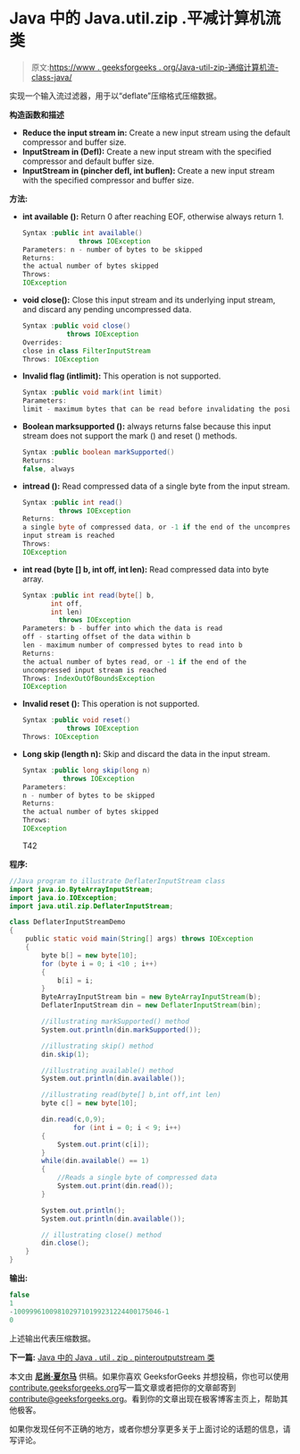 # Java 中的 Java.util.zip .平减计算机流类

> 原文:[https://www . geeksforgeeks . org/Java-util-zip-通缩计算机流-class-java/](https://www.geeksforgeeks.org/java-util-zip-deflaterinputstream-class-java/)

实现一个输入流过滤器，用于以“deflate”压缩格式压缩数据。

**构造函数和描述**

*   **Reduce the input stream in:** Create a new input stream using the default compressor and buffer size.
*   **InputStream in (Defl):** Create a new input stream with the specified compressor and default buffer size.
*   **InputStream in (pincher defl, int buflen):** Create a new input stream with the specified compressor and buffer size.

**方法:**

*   **int available ():** Return 0 after reaching EOF, otherwise always return 1\.

    ```java
    Syntax :public int available()
                  throws IOException
    Parameters: n - number of bytes to be skipped
    Returns:
    the actual number of bytes skipped
    Throws:
    IOException
    ```

*   **void close():** Close this input stream and its underlying input stream, and discard any pending uncompressed data.

    ```java
    Syntax :public void close()
               throws IOException
    Overrides:
    close in class FilterInputStream
    Throws: IOException
    ```

*   **Invalid flag (intlimit):** This operation is not supported.

    ```java
    Syntax :public void mark(int limit)
    Parameters:
    limit - maximum bytes that can be read before invalidating the position marker

    ```

*   **Boolean marksupported ():** always returns false because this input stream does not support the mark () and reset () methods.

    ```java
    Syntax :public boolean markSupported()
    Returns:
    false, always
    ```

*   **intread ():** Read compressed data of a single byte from the input stream.

    ```java
    Syntax :public int read()
             throws IOException
    Returns:
    a single byte of compressed data, or -1 if the end of the uncompressed
    input stream is reached
    Throws:
    IOException
    ```

*   **int read (byte [] b, int off, int len):** Read compressed data into byte array.

    ```java
    Syntax :public int read(byte[] b,
           int off,
           int len)
             throws IOException
    Parameters: b - buffer into which the data is read
    off - starting offset of the data within b
    len - maximum number of compressed bytes to read into b
    Returns:
    the actual number of bytes read, or -1 if the end of the
    uncompressed input stream is reached
    Throws: IndexOutOfBoundsException 
    IOException 
    ```

*   **Invalid reset ():** This operation is not supported.

    ```java
    Syntax :public void reset()
               throws IOException
    Throws: IOException
    ```

*   **Long skip (length n):** Skip and discard the data in the input stream.

    ```java
    Syntax :public long skip(long n)
              throws IOException
    Parameters:
    n - number of bytes to be skipped
    Returns:
    the actual number of bytes skipped
    Throws:
    IOException
    ```

    T42

**程序:**

```java
//Java program to illustrate DeflaterInputStream class
import java.io.ByteArrayInputStream;
import java.io.IOException;
import java.util.zip.DeflaterInputStream;

class DeflaterInputStreamDemo
{
    public static void main(String[] args) throws IOException
    {
        byte b[] = new byte[10];
        for (byte i = 0; i <10 ; i++)
        {
            b[i] = i;
        }
        ByteArrayInputStream bin = new ByteArrayInputStream(b);
        DeflaterInputStream din = new DeflaterInputStream(bin);

        //illustrating markSupported() method
        System.out.println(din.markSupported());

        //illustrating skip() method
        din.skip(1);

        //illustrating available() method
        System.out.println(din.available());

        //illustrating read(byte[] b,int off,int len)
        byte c[] = new byte[10];

        din.read(c,0,9);
                for (int i = 0; i < 9; i++)
        {
            System.out.print(c[i]);
        }
        while(din.available() == 1)
        {
            //Reads a single byte of compressed data
            System.out.print(din.read());
        }

        System.out.println();
        System.out.println(din.available());

        // illustrating close() method
        din.close();
    }
}
```

**输出:**

```java
false
1
-1009996100981029710199231224400175046-1
0

```

上述输出代表压缩数据。

**下一篇:** [Java 中的 Java . util . zip . pinteroutputstream 类](https://www.geeksforgeeks.org/java-util-zip-deflateroutputstream-class-java/)

本文由 **[尼尚·夏尔马](https://www.facebook.com/ChippingEye2766?ref=bookmarks)** 供稿。如果你喜欢 GeeksforGeeks 并想投稿，你也可以使用[contribute.geeksforgeeks.org](http://www.contribute.geeksforgeeks.org)写一篇文章或者把你的文章邮寄到 contribute@geeksforgeeks.org。看到你的文章出现在极客博客主页上，帮助其他极客。

如果你发现任何不正确的地方，或者你想分享更多关于上面讨论的话题的信息，请写评论。
